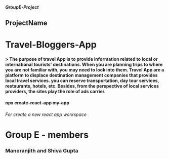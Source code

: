 ##### GroupE-Project
## ProjectName
# **Travel-Bloggers-App**

#### > The purpose of travel App is to provide information related to local or international tourists’ destinations. When you are planning trips to where you are not  familiar with, you may need to look into them. Travel App are a platform to displace destination management companies that provides local travel services. you can reserve transportation, day tour services, restaurants, hotels, etc. Besides, from the perspective of local services providers, the sites play the role of ads carrier.

#### npx create-react-app my-app
###### For create a new react app workspace

# Group E - members
### Manoranjith and Shiva Gupta 

